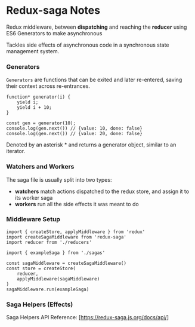 # Redux-saga Notes

Redux middleware, between **dispatching** and reaching the **reducer**
using ES6 Generators to make asynchronous

Tackles side effects of asynchronous code in a synchronous state management system.

### Generators

`Generators` are functions that can be exited and later re-entered, saving their context across re-entrances.

```
function* generator(i) {
    yield i;
    yield i + 10;
}

const gen = generator(10);
console.log(gen.next()) // {value: 10, done: false}
console.log(gen.next()) // {value: 20, done: false}

```

Denoted by an asterisk \* and returns a generator object, similar to an iterator.

### Watchers and Workers

The saga file is usually split into two types:

- **watchers** match actions dispatched to the redux store, and assign it to its worker saga
- **workers** run all the side effects it was meant to do

### Middleware Setup

```
import { createStore, applyMiddleware } from 'redux'
import createSagaMiddleware from 'redux-saga'
import reducer from './reducers'

import { exampleSaga } from './sagas'

const sagaMiddleware = createSagaMiddleware()
const store = createStore(
    reducer,
    applyMiddleware(sagaMiddleware)
)
sagaMiddleware.run(exampleSaga)
```

### Saga Helpers (Effects)

Saga Helpers API Reference: [https://redux-saga.js.org/docs/api/]
